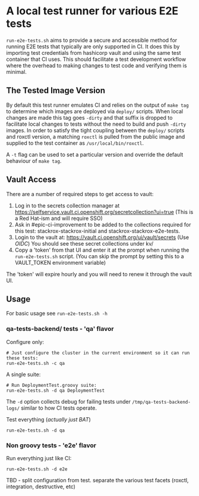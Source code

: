 # A local test runner for various E2E tests

`run-e2e-tests.sh` aims to provide a secure and accessible method for running
E2E tests that typically are only supported in CI. It does this by importing
test credentials from hashicorp vault and using the same test container that CI
uses. This should facilitate a test development workflow where the overhead to
making changes to test code and verifying them is minimal. 

## The Tested Image Version

By default this test runner emulates CI and relies on the output of `make tag`
to determine which images are deployed via `deploy/` scripts. When local changes
are made this tag goes `-dirty` and that suffix is dropped to facilitate local
changes to tests without the need to build and push `-dirty` images. In order to
satisfy the tight coupling between the `deploy/` scripts and roxctl version, a
matching `roxctl` is pulled from the public image and supplied to the test
container as `/usr/local/bin/roxctl`.

A `-t` flag can be used to set a particular version and override the default
behaviour of `make tag`.

## Vault Access

There are a number of required steps to get access to vault:

1. Log in to the secrets collection manager at
https://selfservice.vault.ci.openshift.org/secretcollection?ui=true (This is a
Red Hat-ism and will require SSO)
2. Ask in #epic-ci-improvement to be added to the collections required for this test:
stackrox-stackrox-initial and stackrox-stackrox-e2e-tests.
3. Login to the vault at: https://vault.ci.openshift.org/ui/vault/secrets (Use
*OIDC*) You should see these secret collections under kv/
4. Copy a 'token' from that UI and enter it at the prompt when running the
`run-e2e-tests.sh` script. (You can skip the prompt by setting this to a
VAULT_TOKEN environment variable)

The 'token' will expire hourly and you will need to renew it through the vault UI.

## Usage

For basic usage see `run-e2e-tests.sh -h`

### qa-tests-backend/ tests - 'qa' flavor

Configure only:
```
# Just configure the cluster in the current environment so it can run these tests:
run-e2e-tests.sh -c qa
```

A single suite:
```
# Run DeploymentTest.groovy suite:
run-e2e-tests.sh -d qa DeploymentTest
```

The `-d` option collects debug for failing tests under `/tmp/qa-tests-backend-logs/`
similar to how CI tests operate.

Test everything (_actually just BAT_)
```
run-e2e-tests.sh -d qa
```

### Non groovy tests - 'e2e' flavor

Run everything just like CI:
```
run-e2e-tests.sh -d e2e
```

TBD - split configuration from test. separate the various test facets (roxctl,
integration, destructive, etc)

